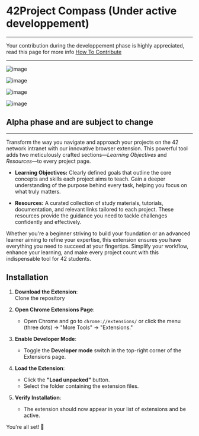 # **42Project Compass (Under active developpement)**
---
Your contribution during the developpement phase is highly appreciated, read this page for more info [How To Contribute](./CONTRIBUTING.md)

---
![image](https://github.com/user-attachments/assets/973fd1b1-592c-44f8-9736-19dbe772ab03)

![image](https://github.com/user-attachments/assets/df1204f0-a066-4413-86fe-8f2b979364e4)

![image](https://github.com/user-attachments/assets/9136b03c-a52b-4521-9d93-e46a9cb04cce)

![image](https://github.com/user-attachments/assets/c2375326-f3a3-405f-ae34-cc219ead3d03)


## Alpha phase and are subject to change
---

Transform the way you navigate and approach your projects on the 42 network intranet with our innovative browser extension. This powerful tool adds two meticulously crafted sections—*Learning Objectives* and *Resources*—to every project page.  

- **Learning Objectives:** Clearly defined goals that outline the core concepts and skills each project aims to teach. Gain a deeper understanding of the purpose behind every task, helping you focus on what truly matters.  

- **Resources:** A curated collection of study materials, tutorials, documentation, and relevant links tailored to each project. These resources provide the guidance you need to tackle challenges confidently and effectively.  

Whether you're a beginner striving to build your foundation or an advanced learner aiming to refine your expertise, this extension ensures you have everything you need to succeed at your fingertips. Simplify your workflow, enhance your learning, and make every project count with this indispensable tool for 42 students.

## Installation

1. **Download the Extension**:  
   Clone the repository

2. **Open Chrome Extensions Page**:  
   - Open Chrome and go to `chrome://extensions/` or click the menu (three dots) → "More Tools" → "Extensions."

3. **Enable Developer Mode**:  
   - Toggle the **Developer mode** switch in the top-right corner of the Extensions page.

4. **Load the Extension**:  
   - Click the **"Load unpacked"** button.
   - Select the folder containing the extension files.

5. **Verify Installation**:  
   - The extension should now appear in your list of extensions and be active.  

You're all set! 🎉
